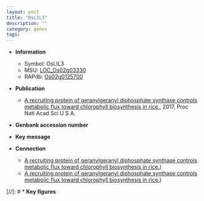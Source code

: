```yaml
---
layout: post
title: "OsLIL3"
description: ""
category: genes
tags: 
---
```


* **Information**  
    + Symbol: OsLIL3  
    + MSU: [LOC_Os02g03330](http://rice.plantbiology.msu.edu/cgi-bin/ORF_infopage.cgi?orf=LOC_Os02g03330)  
    + RAPdb: [Os02g0125700](http://rapdb.dna.affrc.go.jp/viewer/gbrowse_details/irgsp1?name=Os02g0125700)  

* **Publication**  
    + [A recruiting protein of geranylgeranyl diphosphate synthase controls metabolic flux toward chlorophyll biosynthesis in rice.](http://www.ncbi.nlm.nih.gov/pubmed?term=A+recruiting+protein+of+geranylgeranyl+diphosphate+synthase+controls+metabolic+flux+toward+chlorophyll+biosynthesis+in+rice.%5BTitle%5D), 2017, Proc Natl Acad Sci U S A.

* **Genbank accession number**  

* **Key message**  

* **Connection**  
    + [A recruiting protein of geranylgeranyl diphosphate synthase controls metabolic flux toward chlorophyll biosynthesis in rice.](OsCHLG))
    + [A recruiting protein of geranylgeranyl diphosphate synthase controls metabolic flux toward chlorophyll biosynthesis in rice.](OsCHLG))

[//]: # * **Key figures**  


